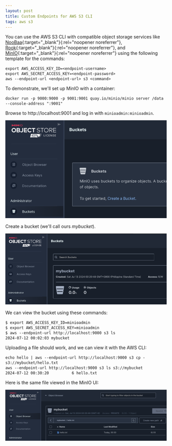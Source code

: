 ```yaml
---
layout: post
title: Custom Endpoints for AWS S3 CLI
tags: aws s3
---
```


You can use the AWS S3 CLI with compatible object storage services like [NooBaa](https://www.noobaa.com){:target="_blank"}{:rel="noopener noreferrer"},
[Rook](https://rook.io){:target="_blank"}{:rel="noopener noreferrer"}, and [MinIO](https://min.io){:target="_blank"}{:rel="noopener noreferrer"}
using the following template for the commands:

```shell
export AWS_ACCESS_KEY_ID=<endpoint-username>
export AWS_SECRET_ACCESS_KEY=<endpoint-password>
aws --endpoint-url <endpoint-url> s3 <command>
```

To demonstrate, we'll set up MinIO with a container:

```shell
docker run -p 9000:9000 -p 9001:9001 quay.io/minio/minio server /data --console-address ":9001"
```

Browse to http://localhost:9001 and log in with `minioadmin:minioadmin`.

![Create a bucket](/assets/img/minio-create-bucket.png)

Create a bucket (we'll call ours _mybucket_).

![New bucket called mybucket](/assets/img/minio-new-bucket-mybucket.png)

We can view the bucket using these commands:

```shell
$ export AWS_ACCESS_KEY_ID=minioadmin
$ export AWS_SECRET_ACCESS_KEY=minioadmin
$ aws --endpoint-url http://localhost:9000 s3 ls
2024-07-12 00:02:03 mybucket
```

Uploading a file should work, and we can view it with the AWS CLI:

```shell
echo hello | aws --endpoint-url http://localhost:9000 s3 cp - s3://mybucket/hello.txt
aws --endpoint-url http://localhost:9000 s3 ls s3://mybucket
2024-07-12 00:30:20          6 hello.txt
```

Here is the same file viewed in the MinIO UI:

![New bucket called mybucket](/assets/img/minio-view-file-in-mybucket.png)
